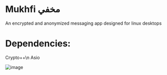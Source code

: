 # Mukhfi مخفي
An encrypted and anonymized messaging app designed for linux desktops

# Dependencies:
Crypto++\n
Asio

![image](https://user-images.githubusercontent.com/58254277/200188623-3082feb2-ceda-4ece-8f0c-1b3f6b5745b1.png)
